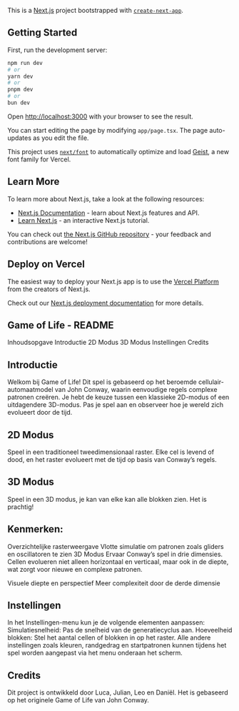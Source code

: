 This is a [Next.js](https://nextjs.org) project bootstrapped with [`create-next-app`](https://nextjs.org/docs/app/api-reference/cli/create-next-app).

## Getting Started

First, run the development server:

```bash
npm run dev
# or
yarn dev
# or
pnpm dev
# or
bun dev
```

Open [http://localhost:3000](http://localhost:3000) with your browser to see the result.

You can start editing the page by modifying `app/page.tsx`. The page auto-updates as you edit the file.

This project uses [`next/font`](https://nextjs.org/docs/app/building-your-application/optimizing/fonts) to automatically optimize and load [Geist](https://vercel.com/font), a new font family for Vercel.

## Learn More

To learn more about Next.js, take a look at the following resources:

- [Next.js Documentation](https://nextjs.org/docs) - learn about Next.js features and API.
- [Learn Next.js](https://nextjs.org/learn) - an interactive Next.js tutorial.

You can check out [the Next.js GitHub repository](https://github.com/vercel/next.js) - your feedback and contributions are welcome!

## Deploy on Vercel

The easiest way to deploy your Next.js app is to use the [Vercel Platform](https://vercel.com/new?utm_medium=default-template&filter=next.js&utm_source=create-next-app&utm_campaign=create-next-app-readme) from the creators of Next.js.

Check out our [Next.js deployment documentation](https://nextjs.org/docs/app/building-your-application/deploying) for more details.



## Game of Life - README
Inhoudsopgave
Introductie
2D Modus
3D Modus
Instellingen
Credits

## Introductie
Welkom bij Game of Life! Dit spel is gebaseerd op het beroemde cellulair-automaatmodel van John Conway, waarin eenvoudige regels complexe patronen creëren. Je hebt de keuze tussen een klassieke 2D-modus of een uitdagendere 3D-modus. Pas je spel aan en observeer hoe je wereld zich evolueert door de tijd.

## 2D Modus
Speel in een traditioneel tweedimensionaal raster. Elke cel is levend of dood, en het raster evolueert met de tijd op basis van Conway’s regels.

## 3D Modus
Speel in een 3D modus, je kan van elke kan alle blokken zien. Het is prachtig!

## Kenmerken:
Overzichtelijke rasterweergave
Vlotte simulatie om patronen zoals gliders en oscillatoren te zien
3D Modus
Ervaar Conway’s spel in drie dimensies. Cellen evolueren niet alleen horizontaal en verticaal, maar ook in de diepte, wat zorgt voor nieuwe en complexe patronen.

Visuele diepte en perspectief
Meer complexiteit door de derde dimensie

## Instellingen
In het Instellingen-menu kun je de volgende elementen aanpassen:
Simulatiesnelheid: Pas de snelheid van de generatiecyclus aan.
Hoeveelheid blokken: Stel het aantal cellen of blokken in op het raster.
Alle andere instellingen zoals kleuren, randgedrag en startpatronen kunnen tijdens het spel worden aangepast via het menu onderaan het scherm.

## Credits
Dit project is ontwikkeld door Luca, Julian, Leo en Daniël. Het is gebaseerd op het originele Game of Life van John Conway.